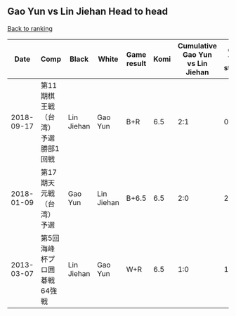 ## Gao Yun vs Lin Jiehan Head to head

[Back to ranking](../../index.md)




| **Date** | **Comp** | **Black** | **White** | **Game result** | **Komi** | **Cumulative Gao Yun vs Lin Jiehan** | **Gao Yun streak** | **Lin Jiehan streak** | 
| --- | --- | --- | --- | --- | --- | --- | --- | --- |
| 2018-09-17 | 第11期棋王戦（台湾）予選勝部1回戦 | Lin Jiehan | Gao Yun | B+R | 6.5 | 2:1 | 0 | 1 | 
| 2018-01-09 | 第17期天元戦（台湾）予選 | Gao Yun | Lin Jiehan | B+6.5 | 6.5 | 2:0 | 2 | 0 | 
| 2013-03-07 | 第5回海峰杯プロ囲碁戦64強戦 | Lin Jiehan | Gao Yun | W+R | 6.5 | 1:0 | 1 | 0 |




